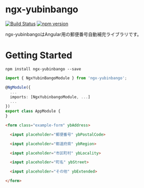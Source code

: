 # ngx-yubinbango

[![Build Status](https://travis-ci.org/itigoore01/ngx-yubinbango.svg?branch=master)](https://travis-ci.org/itigoore01/ngx-yubinbango)
[![npm version](https://badge.fury.io/js/ngx-yubinbango.svg)](https://badge.fury.io/js/ngx-yubinbango)


ngx-yubinbangoはAngular用の郵便番号自動補完ライブラリです。

# Getting Started

```
npm install ngx-yubinbango --save
```

```typescript
import { NgxYubinBangoModule } from 'ngx-yubinbango';

@NgModule({
  ...
  imports: [NgxYubinbangoModule, ...]
  ...
})
export class AppModule {
}
```

```html
<form class="example-form" ybAddress>

  <input placeholder="郵便番号" ybPostalCode>

  <input placeholder="都道府県" ybRegion>

  <input placeholder="市区町村" ybLocality>

  <input placeholder="町名" ybStreet>

  <input placeholder="その他" ybExtended>

</form>
```
